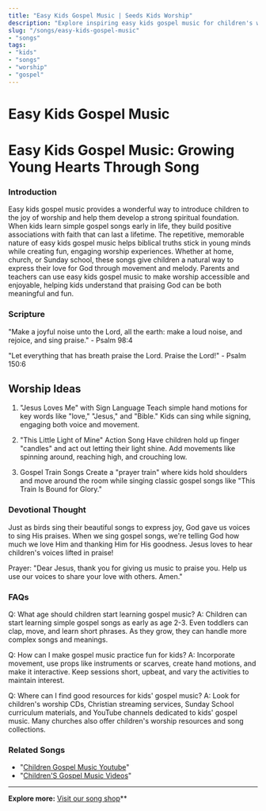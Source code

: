 ```yaml
---
title: "Easy Kids Gospel Music | Seeds Kids Worship"
description: "Explore inspiring easy kids gospel music for children's worship and faith development. Biblical music resources for families and ministry."
slug: "/songs/easy-kids-gospel-music"
- "songs"
tags:
- "kids"
- "songs"
- "worship"
- "gospel"
---
```


# Easy Kids Gospel Music

# Easy Kids Gospel Music: Growing Young Hearts Through Song

### Introduction
Easy kids gospel music provides a wonderful way to introduce children to the joy of worship and help them develop a strong spiritual foundation. When kids learn simple gospel songs early in life, they build positive associations with faith that can last a lifetime. The repetitive, memorable nature of easy kids gospel music helps biblical truths stick in young minds while creating fun, engaging worship experiences. Whether at home, church, or Sunday school, these songs give children a natural way to express their love for God through movement and melody. Parents and teachers can use easy kids gospel music to make worship accessible and enjoyable, helping kids understand that praising God can be both meaningful and fun.

### Scripture
"Make a joyful noise unto the Lord, all the earth: make a loud noise, and rejoice, and sing praise." - Psalm 98:4

"Let everything that has breath praise the Lord. Praise the Lord!" - Psalm 150:6

## Worship Ideas
1. "Jesus Loves Me" with Sign Language
Teach simple hand motions for key words like "love," "Jesus," and "Bible." Kids can sing while signing, engaging both voice and movement.

2. "This Little Light of Mine" Action Song
Have children hold up finger "candles" and act out letting their light shine. Add movements like spinning around, reaching high, and crouching low.

3. Gospel Train Songs
Create a "prayer train" where kids hold shoulders and move around the room while singing classic gospel songs like "This Train Is Bound for Glory."

### Devotional Thought
Just as birds sing their beautiful songs to express joy, God gave us voices to sing His praises. When we sing gospel songs, we're telling God how much we love Him and thanking Him for His goodness. Jesus loves to hear children's voices lifted in praise!

Prayer: "Dear Jesus, thank you for giving us music to praise you. Help us use our voices to share your love with others. Amen."

### FAQs
Q: What age should children start learning gospel music?
A: Children can start learning simple gospel songs as early as age 2-3. Even toddlers can clap, move, and learn short phrases. As they grow, they can handle more complex songs and meanings.

Q: How can I make gospel music practice fun for kids?
A: Incorporate movement, use props like instruments or scarves, create hand motions, and make it interactive. Keep sessions short, upbeat, and vary the activities to maintain interest.

Q: Where can I find good resources for kids' gospel music?
A: Look for children's worship CDs, Christian streaming services, Sunday School curriculum materials, and YouTube channels dedicated to kids' gospel music. Many churches also offer children's worship resources and song collections.

### Related Songs

- "[Children Gospel Music Youtube](/songs/children-gospel-music-youtube/)"
- "[Children'S Gospel Music Videos](/songs/children-s-gospel-music-videos/)"

---

**Explore more:** [Visit our song shop](https://seedskidsworship.com/shop)**

<!-- Schema Markup -->
<script type="application/ld+json">
{
  "@context": "https://schema.org",
  "@type": "MusicRecording",
  "name": "Easy Kids Gospel Music",
  "byArtist": {
    "@type": "MusicGroup",
    "name": "Seeds Kids Worship"
  },
  "isFamilyFriendly": true,
  "url": "https://seedskidsworship.com/songs/easy-kids-gospel-music/"
}
</script>